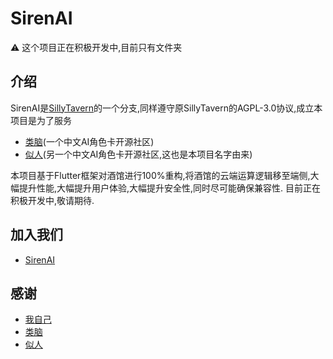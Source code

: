 # SirenAI
⚠️ 这个项目正在积极开发中,目前只有文件夹

## 介绍
SirenAI是[SillyTavern](https://github.com/SillyTavern/SillyTavern)的一个分支,同样遵守原SillyTavern的AGPL-3.0协议,成立本项目是为了服务
- [类脑](https://discord.gg/bNmEB4SK9h)(一个中文AI角色卡开源社区)
- [似人](https://discord.gg/f6VfJU86SQ)(另一个中文AI角色卡开源社区,这也是本项目名字由来)

本项目基于Flutter框架对酒馆进行100%重构,将酒馆的云端运算逻辑移至端侧,大幅提升性能,大幅提升用户体验,大幅提升安全性,同时尽可能确保兼容性.
目前正在积极开发中,敬请期待.

## 加入我们
- [SirenAI](https://discord.gg/mBD77vwUCB)

## 感谢
- [我自己](https://zaixi.dev)
- [类脑](https://discord.gg/bNmEB4SK9h)
- [似人](https://discord.gg/f6VfJU86SQ)
